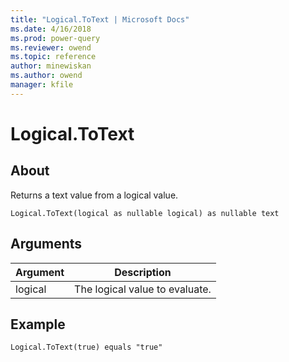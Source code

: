 ```yaml
---
title: "Logical.ToText | Microsoft Docs"
ms.date: 4/16/2018
ms.prod: power-query
ms.reviewer: owend
ms.topic: reference
author: minewiskan
ms.author: owend
manager: kfile
---
```

# Logical.ToText

  
## About  
Returns a text value from a logical value.  
  
```  
Logical.ToText(logical as nullable logical) as nullable text  
```  
  
## Arguments  
  
|Argument|Description|  
|------------|---------------|  
|logical|The logical value to evaluate.|  
  
## Example  
  
```  
Logical.ToText(true) equals "true"  
```  
